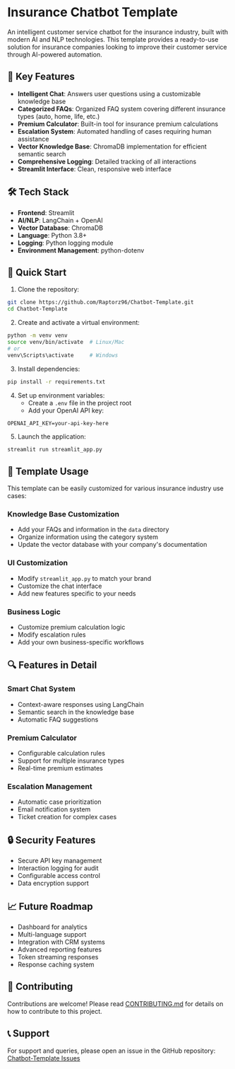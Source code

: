 # Insurance Chatbot Template

An intelligent customer service chatbot for the insurance industry, built with modern AI and NLP technologies. This template provides a ready-to-use solution for insurance companies looking to improve their customer service through AI-powered automation.

## 🌟 Key Features

- **Intelligent Chat**: Answers user questions using a customizable knowledge base
- **Categorized FAQs**: Organized FAQ system covering different insurance types (auto, home, life, etc.)
- **Premium Calculator**: Built-in tool for insurance premium calculations
- **Escalation System**: Automated handling of cases requiring human assistance
- **Vector Knowledge Base**: ChromaDB implementation for efficient semantic search
- **Comprehensive Logging**: Detailed tracking of all interactions
- **Streamlit Interface**: Clean, responsive web interface

## 🛠️ Tech Stack

- **Frontend**: Streamlit
- **AI/NLP**: LangChain + OpenAI
- **Vector Database**: ChromaDB
- **Language**: Python 3.8+
- **Logging**: Python logging module
- **Environment Management**: python-dotenv

## 🚀 Quick Start

1. Clone the repository:
```bash
git clone https://github.com/Raptorz96/Chatbot-Template.git
cd Chatbot-Template
```

2. Create and activate a virtual environment:
```bash
python -m venv venv
source venv/bin/activate  # Linux/Mac
# or
venv\Scripts\activate     # Windows
```

3. Install dependencies:
```bash
pip install -r requirements.txt
```

4. Set up environment variables:
   - Create a `.env` file in the project root
   - Add your OpenAI API key:
```env
OPENAI_API_KEY=your-api-key-here
```

5. Launch the application:
```bash
streamlit run streamlit_app.py
```

## 💼 Template Usage

This template can be easily customized for various insurance industry use cases:

### Knowledge Base Customization
- Add your FAQs and information in the `data` directory
- Organize information using the category system
- Update the vector database with your company's documentation

### UI Customization
- Modify `streamlit_app.py` to match your brand
- Customize the chat interface
- Add new features specific to your needs

### Business Logic
- Customize premium calculation logic
- Modify escalation rules
- Add your own business-specific workflows

## 🔍 Features in Detail

### Smart Chat System
- Context-aware responses using LangChain
- Semantic search in the knowledge base
- Automatic FAQ suggestions

### Premium Calculator
- Configurable calculation rules
- Support for multiple insurance types
- Real-time premium estimates

### Escalation Management
- Automatic case prioritization
- Email notification system
- Ticket creation for complex cases

## 🔒 Security Features

- Secure API key management
- Interaction logging for audit
- Configurable access control
- Data encryption support

## 📈 Future Roadmap

- Dashboard for analytics
- Multi-language support
- Integration with CRM systems
- Advanced reporting features
- Token streaming responses
- Response caching system

## 🤝 Contributing

Contributions are welcome! Please read [CONTRIBUTING.md](CONTRIBUTING.md) for details on how to contribute to this project.

## 📞 Support

For support and queries, please open an issue in the GitHub repository: [Chatbot-Template Issues](https://github.com/Raptorz96/Chatbot-Template/issues)